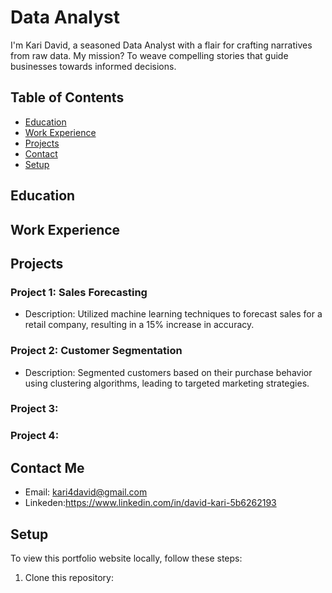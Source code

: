 # Data Analyst

I'm Kari David, a seasoned Data Analyst with a flair for crafting narratives from raw data. My mission? To weave compelling stories that guide businesses towards informed decisions.

## Table of Contents
- [Education](#education)
- [Work Experience](#work-experience)
- [Projects](#projects)
- [Contact](#contact)
- [Setup](#setup)


## Education



## Work Experience


## Projects

### Project 1: Sales Forecasting

- Description: Utilized machine learning techniques to forecast sales for a retail company, resulting in a 15% increase in accuracy.

### Project 2: Customer Segmentation

- Description: Segmented customers based on their purchase behavior using clustering algorithms, leading to targeted marketing strategies.

### Project 3:

### Project 4:

## Contact Me

- Email: kari4david@gmail.com
- Linkeden:https://www.linkedin.com/in/david-kari-5b6262193
  
## Setup

To view this portfolio website locally, follow these steps:

1. Clone this repository:
